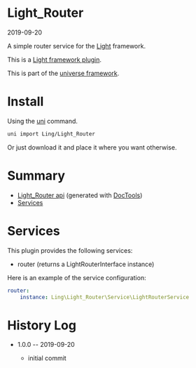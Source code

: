 Light_Router
===========
2019-09-20



A simple router service for the [Light](https://github.com/lingtalfi/Light) framework.


This is a [Light framework plugin](https://github.com/lingtalfi/Light/blob/master/doc/pages/plugin.md).


This is part of the [universe framework](https://github.com/karayabin/universe-snapshot).


Install
==========
Using the [uni](https://github.com/lingtalfi/universe-naive-importer) command.
```bash
uni import Ling/Light_Router
```

Or just download it and place it where you want otherwise.






Summary
===========
- [Light_Router api](https://github.com/lingtalfi/Light_Router/blob/master/doc/api/Ling/Light_Router.md) (generated with [DocTools](https://github.com/lingtalfi/DocTools))
- [Services](#services)




Services
=========


This plugin provides the following services:

- router (returns a LightRouterInterface instance)



Here is an example of the service configuration:

```yaml
router:
    instance: Ling\Light_Router\Service\LightRouterService


```




History Log
=============

- 1.0.0 -- 2019-09-20

    - initial commit